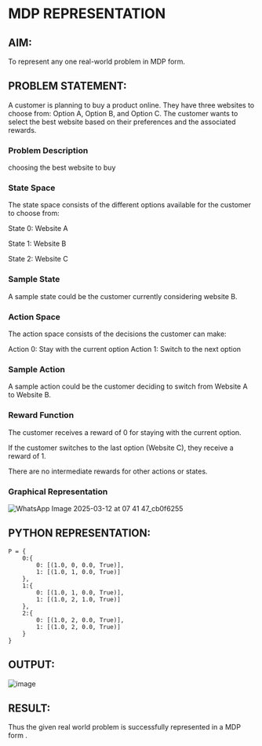 # MDP REPRESENTATION

## AIM:
To represent any one real-world problem in MDP form.

## PROBLEM STATEMENT:
A customer is planning to buy a product online. They have three websites to choose from: Option A, Option B, and Option C. The customer wants to select the best website based on their preferences and the associated rewards.

### Problem Description
choosing the best website to buy

### State Space
The state space consists of the different options available for the customer to choose from:

State 0: Website A

State 1: Website B

State 2: Website C


### Sample State
A sample state could be the customer currently considering website B.


### Action Space
The action space consists of the decisions the customer can make:

Action 0: Stay with the current option
Action 1: Switch to the next option

### Sample Action
A sample action could be the customer deciding to switch from Website A to Website B.

### Reward Function
The customer receives a reward of 0 for staying with the current option.

If the customer switches to the last option (Website C), they receive a reward of 1.

There are no intermediate rewards for other actions or states.

### Graphical Representation
![WhatsApp Image 2025-03-12 at 07 41 47_cb0f6255](https://github.com/user-attachments/assets/3df2da27-a3c7-4f9e-9533-b6e90e9d8db9)




## PYTHON REPRESENTATION:
```
P = {
    0:{
        0: [(1.0, 0, 0.0, True)],  
        1: [(1.0, 1, 0.0, True)]   
    },
    1:{
        0: [(1.0, 1, 0.0, True)],  
        1: [(1.0, 2, 1.0, True)]   
    },
    2:{
        0: [(1.0, 2, 0.0, True)],  
        1: [(1.0, 2, 0.0, True)]   
    }
}
```

## OUTPUT:
![image](https://github.com/user-attachments/assets/25b6eb83-b4f0-455c-8659-3133b73b8a65)




## RESULT:
Thus the given real world problem is successfully represented in a MDP form .

